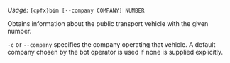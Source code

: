 *Usage:* `{cpfx}bim [--company COMPANY] NUMBER`

Obtains information about the public transport vehicle with the given number.

`-c` or `--company` specifies the company operating that vehicle. A default company chosen by the bot operator is used if none is supplied explicitly.
